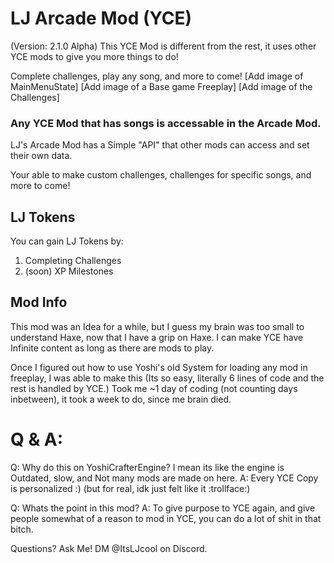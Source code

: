 # LJ Arcade Mod (YCE)
(Version: 2.1.0 Alpha)
This YCE Mod is different from the rest, it uses other YCE mods to give you more things to do!

Complete challenges, play any song, and more to come!
[Add image of MainMenuState] [Add image of a Base game Freeplay] [Add image of the Challenges]

### Any YCE Mod that has songs is accessable in the Arcade Mod.
LJ's Arcade Mod has a Simple "API" that other mods can access and set their own data.

Your able to make custom challenges, challenges for specific songs, and more to come!

## LJ Tokens
You can gain LJ Tokens by:
  1. Completing Challenges
  2. (soon) XP Milestones

## Mod Info
This mod was an Idea for a while, but I guess my brain was too small to understand Haxe, now that I have a grip on Haxe.
I can make YCE have Infinite content as long as there are mods to play.

Once I figured out how to use Yoshi's old System for loading any mod in freeplay, I was able to make this (Its so easy, literally 6 lines of code and the rest is handled by YCE.)
Took me ~1 day of coding (not counting days inbetween), it took a week to do, since me brain died.

# Q & A:
Q: Why do this on YoshiCrafterEngine? I mean its like the engine is Outdated, slow, and Not many mods are made on here.
A: Every YCE Copy is personalized :) (but for real, idk just felt like it :trollface:)

Q: Whats the point in this mod?
A: To give purpose to YCE again, and give people somewhat of a reason to mod in YCE, you can do a lot of shit in that bitch.

Questions? Ask Me! DM @ItsLJcool on Discord.
